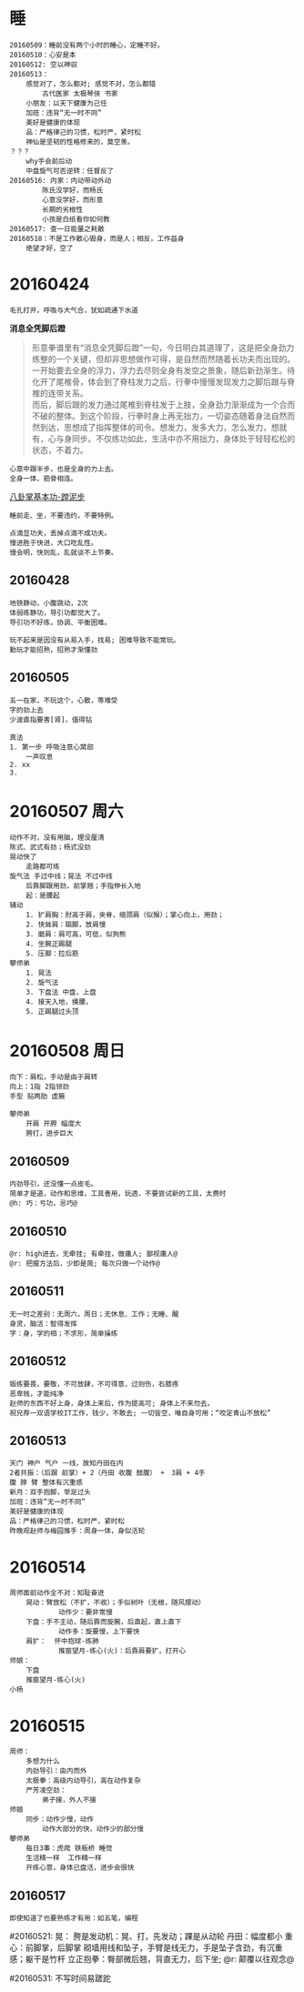 # 睡
    20160509：睡前没有两个小时的睡心，定睡不好。
    20160510：心安是本
    20160512: 空以神驭
    20160513：
        感觉对了，怎么都对; 感觉不对，怎么都错
            古代医家 太极琴侠 书家
        小朋友：以天下健康为己任
        加班：违背“无一时不同”
        美好是健康的体现
        品：严格律己的习惯，松时严，紧时松
        神仙是坚韧的性格修来的，莫空羡。
    ？？？
        why手会前后动
        中盘旋气可否逆转：任督反了
    20160516: 内家：内动带动外动
            陈氏没学好，而杨氏
            心意没学好，而形意
            长期的劣根性
            小孩是白纸看你如何教
    20160517: 查一日能量之耗散
    20160518：不是工作散心毁身，而是人；相反，工作益身
        绝望才好，空了


# 20160424
    毛孔打开，呼吸与大气合，犹如疏通下水道

**消息全凭脚后蹬**
>形意拳谱里有“消息全凭脚后蹬”一句，今日明白其道理了，这是把全身劲力练整的一个关键，但却非思想做作可得，是自然而然随着长功夫而出现的。一开始要去全身的浮力，浮力去尽则全身有发空之景象，随后新劲渐生。待化开了尾椎骨，体会到了脊柱发力之后，行拳中慢慢发现发力之脚后跟与脊椎的连带关系。</br>
>而后，脚后跟的发力通过尾椎到脊柱发于上肢，全身劲力渐渐成为一个合而不破的整体。到这个阶段，行拳时身上再无拙力，一切姿态随着身法自然而然到达，思想成了指挥整体的司令。想发力，发多大力，怎么发力，想就有，心与身同步。不仅练功如此，生活中亦不用拙力，身体处于轻轻松松的状态，不着力。

    心意中跟半步，也是全身的力上去。
    全身一体，筋骨相连。

[八卦掌基本功-蹚泥步](http://blog.sina.com.cn/s/blog_4b0df1270100rzip.html)

    睡前走、坐，不要违约，不要特例。

    点滴显功夫，丢掉点滴不成功夫。
    慢进胜于快进，大口吃乱性。
    慢会明，快则乱，乱就谈不上节奏。

## 20160428
    地铁静动，小腹跳动，2次
    体弱练静功，导引功都觉大了。
    导引功不好练，协调、平衡困难。

    玩不起来是因没有从易入手，找易; 困难导致不能常玩。
    勤玩才能招熟，招熟才渐懂劲

## 20160505
    五一在家，不玩这个，心散，等难受
    字的劲上去
    少波直指要害[肾]，值得钻

    真法
    1. 第一步 呼吸注意心窝部
        一声叹息
    2. xx
    3.

# 20160507 周六
    动作不对，没有用脑，理没厘清
    陈式、武式有劲；杨式没劲
    晃动快了
        走路都可练
    旋气法 手过中线；晃法 不过中线
        后靠脚跟用劲，前掌翘；手指伸长入地
        起：是腰起
    辅动
        1. 扩肩胸：肘高于肩，夹脊，缩颈肩（似猴）；掌心向上，用劲；
        2. 快耸肩：踮脚，放肩慢
        3. 磨肩：肩可高，可低，似狗熊
        4. 坐腕正踢腿
        5. 压脚：拉后筋
    攀师弟
        1. 晃法
        2. 旋气法
        3. 下盘法 中盘，上盘
        4. 接天入地，摸腰，
        5. 正踢腿过头顶
# 20160508 周日
    向下：肩松，手动是由于肩转
    向上：1指 2指领劲
    手型 贴两肋 虚腋

    攀师弟
        开肩 开胯 幅度大
        胯打，进步巨大

## 20160509
    内劲导引，还没懂一点皮毛。
    简单才是道，动作和思维，工具善用，玩透，不要尝试新的工具，太费时
    @h: 巧：亏功，忌巧@

## 20160510
    @r: high进去，无牵挂; 有牵挂，做庸人; 鄙视庸人@
    @r: 把握方法后，少即是简; 每次只做一个动作@

## 20160511
    无一时之差别：无周六，周日；无休息、工作；无睡、醒
    身灵，脑活：智得发挥
    字：身，学的相；不求形，简单操练

## 20160512
    锻练要畏，要敬，不可放肆，不可得意，过则伤，右膝疼
    恶卑贱，才能纯净
    赵师的东西不好上身，身体上来后，作为提高可; 身体上不来勿去。
    祝兄荐一双语学校IT工作，钱少，不敢去; 一切皆空，唯自身可用；“咬定青山不放松”

## 20160513
    天门 神户 气户 一线，故知丹田在内
    2者共振：（后跟 前掌）+ 2（丹田 收腹 鼓腹） +　3肩 + 4手
    腹 脖 臂 整体有沉重感
    新月：双手抱脚，举足过头
    加班：违背“无一时不同”
    美好是健康的体现
    品：严格律己的习惯，松时严，紧时松
    昨晚观赵师与梅园推手：周身一体，身似活轮

# 20160514
    周师面前动作全不对：知耻奋进
        晃动：臂放松（不扩，不收）；手似树叶（无根，随风摆动）
                动作少：要非常慢
        下盘：手不主动，随后靠而旋腕，后直起，直上直下
                动作多：旋要慢，上下要快
        肩扩：  怀中抱球-练肺
                推窗望月-练心(火)：后靠肩要扩，打开心
    师娘：
        下盘
        推窗望月-练心(火)
    小杨
# 20160515
    周师：
        多想为什么
        内劲导引：由内而外
        太极拳：高级内动导引，高在动作复杂
        严芳凌空劲：
            弟子接，外人不接
    师娘
        同步：动作少慢，动作
            动作大部分的快，动作少的部分慢
    攀师弟
        每日3事：虎爬 铁板桥 睡觉
        生活精一样  工作精一样
        开练心意，身体已盘活，进步会很快

## 20160517
    即使知道了也要熟练才有用：如五笔，编程

#20160521:
    晃：
        胯是发动机：晃、打，先发动；踝是从动轮
        丹田：幅度都小
        重心：前脚掌，后脚掌
        砌墙用线和坠子，手臂是线无力，手是坠子含劲，有沉重感；躯干是竹杆
        立正抱拳：臀部微后翘，背直无力，后下坐; @r: 颠覆以往观念@

#20160531:
	不写时间易蹉跎
